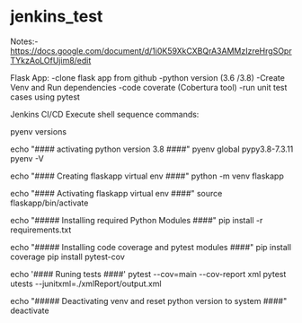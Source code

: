 # jenkins_test

Notes:- https://docs.google.com/document/d/1i0K59XkCXBQrA3AMMzIzreHrgSOprTYkzAoLOfUjim8/edit


Flask App:
-clone flask app from github 
-python version (3.6 /3.8)
-Create Venv and Run dependencies
-code coverate (Cobertura tool)
-run unit test cases using pytest 



Jenkins CI/CD Execute shell sequence commands:

pyenv versions

echo "#### activating python version 3.8 ####"
pyenv global pypy3.8-7.3.11
pyenv -V

echo "#### Creating flaskapp virtual env ####"
python -m venv flaskapp

echo "#### Activating flaskapp virtual env ####"
source flaskapp/bin/activate

echo "##### Installing required Python Modules ####"
pip install -r requirements.txt

echo "##### Installing code coverage and pytest modules ####"
pip install coverage
pip install pytest-cov

echo '#### Runing tests ####'
pytest --cov=main --cov-report xml
pytest utests --junitxml=./xmlReport/output.xml

echo "##### Deactivating venv and reset python version to system ####"
deactivate
